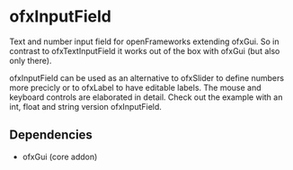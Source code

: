 # ofxInputField

Text and number input field for openFrameworks extending ofxGui. So in contrast to ofxTextInputField it works out of the box with ofxGui (but also only there). 

ofxInputField can be used as an alternative to ofxSlider to define numbers more precicly or to ofxLabel to have editable labels. The mouse and keyboard controls are elaborated in detail. Check out the example with an int, float and string version ofxInputField.

Dependencies
----
* ofxGui (core addon)
